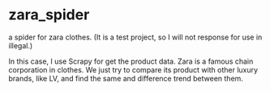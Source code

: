 # zara_spider
a spider for zara clothes.
(It is a test project, so I will not response for use in illegal.)

In this case, I use Scrapy for get the product data. 
Zara is a famous chain corporation in clothes.
We just try to compare its product with other luxury brands, like LV, and find the same and difference trend between them.
